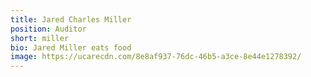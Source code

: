 ```yaml
---
title: Jared Charles Miller
position: Auditor
short: miller
bio: Jared Miller eats food
image: https://ucarecdn.com/8e8af937-76dc-46b5-a3ce-8e44e1278392/
---
```

